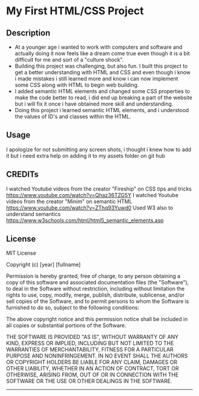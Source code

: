 # My First HTML/CSS Project 

 ## Description


* At a younger age i wanted to work with computers and software and actually doing it now feels like a dream come true even though it is a bit difficult for me and sort of a "culture shock".
* Building this project was challenging, but also fun. I built this project to get a better understanding with HTML and CSS and even though i know i made mistakes i still learned more and know i can now implement some CSS along with HTML to begin web building.
* I added semantic HTML elements and changed some CSS properties to make the code better to read, i did end up breaking a part of the website but i will fix it once i have obtained more skill and understanding.
* Doing this project i learned semantic HTML elements, and i understood the values of ID's and classes within the HTML.
 
 ## Usage
  
 I apologize for not submitting any screen shots, i thought i knew how to add it but i need extra help on adding it to my assets folder on git hub
  
  ## CREDITs
  I watched Youtube videos from the creator "Fireship" on CSS tips and tricks https://www.youtube.com/watch?v=Qhaz36TZG5Y
  I watched Youtube videos from the creator "Minim" on semantic HTML https://www.youtube.com/watch?v=ZThq93Yuwd0
  Used W3 also to understand semantics https://www.w3schools.com/html/html5_semantic_elements.asp 
  
## License

MIT License

Copyright (c) [year] [fullname]

Permission is hereby granted, free of charge, to any person obtaining a copy
of this software and associated documentation files (the "Software"), to deal
in the Software without restriction, including without limitation the rights
to use, copy, modify, merge, publish, distribute, sublicense, and/or sell
copies of the Software, and to permit persons to whom the Software is
furnished to do so, subject to the following conditions:

The above copyright notice and this permission notice shall be included in all
copies or substantial portions of the Software.

THE SOFTWARE IS PROVIDED "AS IS", WITHOUT WARRANTY OF ANY KIND, EXPRESS OR
IMPLIED, INCLUDING BUT NOT LIMITED TO THE WARRANTIES OF MERCHANTABILITY,
FITNESS FOR A PARTICULAR PURPOSE AND NONINFRINGEMENT. IN NO EVENT SHALL THE
AUTHORS OR COPYRIGHT HOLDERS BE LIABLE FOR ANY CLAIM, DAMAGES OR OTHER
LIABILITY, WHETHER IN AN ACTION OF CONTRACT, TORT OR OTHERWISE, ARISING FROM,
OUT OF OR IN CONNECTION WITH THE SOFTWARE OR THE USE OR OTHER DEALINGS IN THE
SOFTWARE.

---
